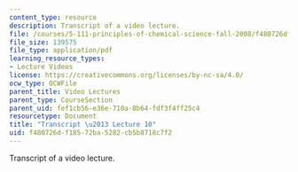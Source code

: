 ```yaml
---
content_type: resource
description: Transcript of a video lecture.
file: /courses/5-111-principles-of-chemical-science-fall-2008/f480726df18572ba5282cb5b8718c7f2_5-111F08-L10.pdf
file_size: 139575
file_type: application/pdf
learning_resource_types:
- Lecture Videos
license: https://creativecommons.org/licenses/by-nc-sa/4.0/
ocw_type: OCWFile
parent_title: Video Lectures
parent_type: CourseSection
parent_uid: fef1cb56-e36e-710a-8b64-fdf3f4ff25c4
resourcetype: Document
title: "Transcript \u2013 Lecture 10"
uid: f480726d-f185-72ba-5282-cb5b8718c7f2
---
```

Transcript of a video lecture.